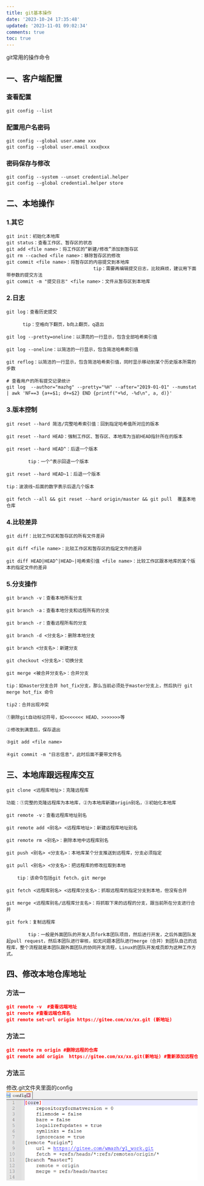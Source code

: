 ```yaml
---
title: git基本操作
date: '2023-10-24 17:35:48'
updated: '2023-11-01 09:02:34'
comments: true
toc: true
---
```




git常用的操作命令

<div>
<!-- more -->
</div>

## 一、客户端配置

### 查看配置

```shell
git config --list
```

### 配置用户名密码

```shell
git config --global user.name xxx
git config --global user.email xxx@xxx
```

### 密码保存与修改

```shell
git config --system --unset credential.helper
git config --global credential.helper store
```

## 二、本地操作

### 1.其它

```shell
git init：初始化本地库
git status：查看工作区、暂存区的状态
git add <file name>：将工作区的“新建/修改”添加到暂存区
git rm --cached <file name>：移除暂存区的修改
git commit <file name>：将暂存区的内容提交到本地库
								tip：需要再编辑提交日志，比较麻烦，建议用下面带参数的提交方法
git commit -m "提交日志" <file name>：文件从暂存区到本地库
```

### 2.日志

```shell
git log：查看历史提交

	  tip：空格向下翻页，b向上翻页，q退出

git log --pretty=oneline：以漂亮的一行显示，包含全部哈希索引值

git log --oneline：以简洁的一行显示，包含简洁哈希索引值

git reflog：以简洁的一行显示，包含简洁哈希索引值，同时显示移动到某个历史版本所需的步数

# 查看用户的所有提交记录统计
git log  --author="mazhg" --pretty="%H" --after="2019-01-01" --numstat | awk 'NF==3 {a+=$1; d+=$2} END {printf("+%d, -%d\n", a, d)}'

```

### 3.版本控制

```shell
git reset --hard 简洁/完整哈希索引值：回到指定哈希值所对应的版本

git reset --hard HEAD：强制工作区、暂存区、本地库为当前HEAD指针所在的版本

git reset --hard HEAD^：后退一个版本

		tip：一个^表示回退一个版本

git reset --hard HEAD~1：后退一个版本

tip：波浪线~后面的数字表示后退几个版本

git fetch --all && git reset --hard origin/master && git pull  覆盖本地仓库
```

### 4.比较差异

```shell
git diff：比较工作区和暂存区的所有文件差异

git diff <file name>：比较工作区和暂存区的指定文件的差异

git diff HEAD|HEAD^|HEAD~|哈希索引值 <file name>：比较工作区跟本地库的某个版本的指定文件的差异
```

### 5.分支操作

```shell
git branch -v：查看本地所有分支

git branch -a：查看本地分支和远程所有的分支

git branch -r：查看远程所有的分支

git branch -d <分支名>：删除本地分支

git branch <分支名>：新建分支

git checkout <分支名>：切换分支

git merge <被合并分支名>：合并分支

tip：如master分支合并 hot_fix分支，那么当前必须处于master分支上，然后执行 git merge hot_fix 命令

tip2：合并出现冲突

①删除git自动标记符号，如<<<<<<< HEAD、>>>>>>>等

②修改到满意后，保存退出

③git add <file name>

④git commit -m "日志信息"，此时后面不要带文件名
```

## 三、本地库跟远程库交互

```shell
git clone <远程库地址>：克隆远程库

功能：①完整的克隆远程库为本地库，②为本地库新建origin别名，③初始化本地库

git remote -v：查看远程库地址别名

git remote add <别名> <远程库地址>：新建远程库地址别名

git remote rm <别名>：删除本地中远程库别名

git push <别名> <分支名>：本地库某个分支推送到远程库，分支必须指定

git pull <别名> <分支名>：把远程库的修改拉取到本地

	tip：该命令包括git fetch，git merge

git fetch <远程库别名> <远程库分支名>：抓取远程库的指定分支到本地，但没有合并

git merge <远程库别名/远程库分支名>：将抓取下来的远程的分支，跟当前所在分支进行合并

git fork：复制远程库

		tip：一般是外面团队的开发人员fork本团队项目，然后进行开发，之后外面团队发起pull request，然后本团队进行审核，如无问题本团队进行merge（合并）到团队自己的远程库，整个流程就是本团队跟外面团队的协同开发流程，Linux的团队开发成员即为这种工作方式。
```

## 四、修改本地仓库地址

### 方法一

```json
git remote -v  #查看远端地址
git remote #查看远端仓库名
git remote set-url origin https://gitee.com/xx/xx.git (新地址)
```

### 方法二

```json
git remote rm origin #删除远程的仓库
git remote add origin  https://gitee.com/xx/xx.git(新地址) #重新添加远程仓库
```

### 方法三

修改.git文件夹里面的config  
​![image.png](https://raw.githubusercontent.com/maozhg/notebook/main/pic/202310241737864.png)​
